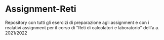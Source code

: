 # Assignment-Reti

Repository con tutti gli esercizi di preparazione agli assignment e con i realativi assignment per il corso di "Reti di calcolatori e laboratorio" dell'a.a. 2021/2022
